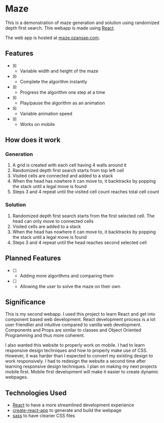 # Maze

This is a demonstration of maze generation and solution using randomized depth first search. This webapp is made using [React](https://reactjs.org/).

The web app is hosted at [maze.ozansap.com](https://maze.ozansap.com).

## Features
- [x] - Variable width and height of the maze
- [x] - Complete the algorithm instantly 
- [x] - Progress the algorithm one step at a time
- [x] - Play/pause the algorithm as an animation
- [x] - Variable animation speed
- [x] - Works on mobile

## How does it work
### Generation
1. A grid is created with each cell having 4 walls around it
2. Randomized depth first search starts from top left cell
3. Visited cells are connected and added to a stack
4. When the head has nowhere it can move to, it backtracks by popping the stack until a legal move is found
5. Steps 3 and 4 repeat until the visited cell count reaches total cell count

### Solution
1. Randomized depth first search starts from the first selected cell. The head can only move to connected cells
2. Visited cells are added to a stack
3. When the head has nowhere it can move to, it backtracks by popping the stack until a legal move is found
4. Steps 3 and 4 repeat until the head reaches second selected cell

## Planned Features
- [ ] - Adding more algorithms and comparing them
- [ ] - Allowing the user to solve the maze on their own

## Significance
This is my second webapp. I used this project to learn React and get into component based web development. React development process is a lot user friendlier and intuitive compared to vanilla web development. Components and Props are similar to classes and Object Oriented Programming and thus more coherent.

I also wanted this website to properly work on mobile. I had to learn responsive design techniques and how to properly make use of CSS. However, it was harder than I expected to convert my existing design to work responsively. I had to redesign the website a second time after learning responsive design techniques. I plan on making my next projects mobile first. Mobile first development will make it easier to create dynamic webpages.

## Technologies Used
* [React](https://www.npmjs.com/package/react) to have a more streamlined development experience
* [create-react-app](https://www.npmjs.com/package/create-react-app) to generate and build the webpage 
* [sass](https://www.npmjs.com/package/sass) to have cleaner CSS files
